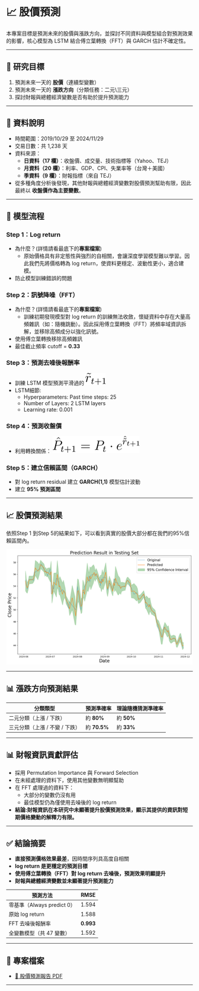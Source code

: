 # 📈 股價預測

本專案目標是預測未來的股價與漲跌方向，並探討不同資料與模型組合對預測效果的影響，核心模型為 LSTM 結合傅立葉轉換（FFT）與 GARCH 估計不確定性。

---

## 🎯 研究目標

1. 預測未來一天的 **股價**（連續型變數）
2. 預測未來一天的 **漲跌方向**（分類任務：二元\三元）
3. 探討財報與總體經濟變數是否有助於提升預測能力

---

## 🧾 資料說明

- 時間範圍：2019/10/29 至 2024/11/29
- 交易日數：共 1,238 天
- 資料來源：
  - **日資料（17 欄）**：收盤價、成交量、技術指標等（Yahoo、TEJ）
  - **月資料（20 欄）**：利率、GDP、CPI、失業率等（台灣＋美國）
  - **季資料（9 欄）**：財報指標（來自 TEJ）
- 從多種角度分析後發現，其他財報與總體經濟變數對股價預測幫助有限，因此最終以 **收盤價作為主要變數**。

---

## 🔧 模型流程

### Step 1：Log return
- 為什麼？(詳情請看最底下的**專案檔案**)
  - 原始價格具有非定態性與強烈的自相關，會讓深度學習模型難以學習。因此我們先將價格轉為 log return，使資料更穩定、波動性更小，適合建模。
- 防止模型訓練錯誤的問題

### Step 2：訊號降噪（FFT）
- 為什麼？(詳情請看最底下的**專案檔案**)
  - 訓練初期發現模型對 log return 的訓練無法收斂，懷疑資料中存在大量高頻雜訊（如：隨機跳動）。因此採用傅立葉轉換（FFT）將頻率域資訊拆解，並移除高頻成分以強化訊號。
- 使用傅立葉轉換移除高頻雜訊
- 最佳截止頻率 cutoff = **0.33**

### Step 3：預測去噪後報酬率
- 訓練 LSTM 模型預測平滑過的 ![預測公式](./CodeCogsEqn%20(1).svg)
- LSTM細節:
  - Hyperparameters: Past time steps: 25
  - Number of Layers: 2 LSTM layers
  - Learning rate: 0.001

### Step 4：預測收盤價
- 利用轉換關係：
  ![預測公式](./CodeCogsEqn.svg)

### Step 5：建立信賴區間（GARCH）
- 對 log return residual 建立 **GARCH(1,1)** 模型估計波動
- 建立 **95% 預測區間**

---
## 📈 股價預測結果

依照Step 1 到Step 5的結果如下，可以看到真實的股價大部分都在我們的95%信賴區間內。

![預測股價表現](./股價預測圖)

---

## 📊 漲跌方向預測結果

| 分類類型   | 預測準確率 | 理論隨機猜測準確率 |
|------------|------------|------------|
| 二元分類（上漲 / 下跌） | 約 **80%** | 約 **50%** |
| 三元分類（上漲 / 不變 / 下跌） | 約 **70.5%** | 約 **33%** |

---

## 📊 財報資訊貢獻評估

- 採用 Permutation Importance 與 Forward Selection
- 在未經處理的資料下，使用其他變數無明顯幫助
- 在 FFT 處理過的資料下：
  - 大部分的變數仍沒有用
  - 最佳模型仍為僅使用去噪後的 log return
- **結論:財報資訊在本研究中未顯著提升股價預測效果，顯示其提供的資訊對短期價格變動的解釋力有限。**
 
---

## ✅ 結論摘要

- **直接預測價格效果最差**，因時間序列具高度自相關
- **log return 是更穩定的預測目標**
- **使用傅立葉轉換（FFT）對 log return 去噪後，預測效果明顯提升**
- **財報與總體經濟變數並未顯著提升預測能力**

| 預測方法                 | RMSE   |
|--------------------------|--------|
| 零基準（Always predict 0） | 1.594  |
| 原始 log return          | 1.588  |
| FFT 去噪後報酬率          | **0.993** |
| 全變數模型（共 47 變數）   | 1.592  |

---

## 📁 專案檔案

- [📄 股價預測報告 PDF](./統實_final_report.pdf)

---
